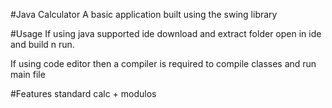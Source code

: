 #Java Calculator 
A basic application built using the swing library 

#Usage 
If using java supported ide download and extract folder 
open in ide and build n run.

If using code editor then a compiler is required to compile classes and run main file 

#Features
standard calc + modulos

